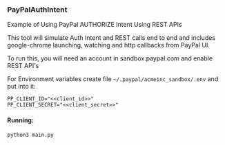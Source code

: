 ### PayPalAuthIntent
Example of Using PayPal AUTHORIZE Intent Using REST APIs

This tool will simulate Auth Intent and REST calls end to end and includes google-chrome launching, watching and http callbacks from PayPal UI.


To run this, you will need an account in sandbox.paypal.com and enable REST API's

For Environment variables create file `~/.paypal/acmeinc_sandbox/.env` and put into it:
```
PP_CLIENT_ID="<<client_id>>"
PP_CLIENT_SECRET="<<client_secret>>"
```


#### Running:
```python3 main.py```
